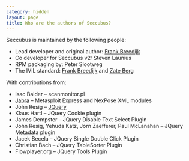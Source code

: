 ```yaml
---
category: hidden
layout: page
title: Who are the authors of Seccubus?
---
```

Seccubus is maintained by the following people:

  * Lead developer and original author: [Frank Breedijk](../who-is-frank-breedijk/)
  * Co developer for Seccubus v2: Steven Launius
  * RPM packaging by: Peter Slootweg
  * The IVIL standard: [Frank Breedijk](/who-is-frank-breedijk/) and [Zate Berg](http://blog.zate.org/)

With contributions from:

  * Isac Balder – scanmonitor.pl
  * [Jabra](http://twitter.com/jabra) – Metasploit Express and NexPose XML modules
  * John Resig – [JQuery](http://jquery.com/)
  * Klaus Hartl – JQuery Cookie plugin
  * James Dempster – JQuery Disable Text Select Plugin
  * John Resig, Yehuda Katz, Jorn Zaefferer, Paul McLanahan – JQuery Metadata plugin
  * Jacek Becela – JQuery Single Double Click Plugin
  * Christian Bach – JQuery TableSorter Plugin
  * Flowplayer.org – JQuery Tools Plugin

